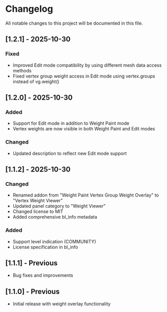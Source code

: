 # Changelog

All notable changes to this project will be documented in this file.

## [1.2.1] - 2025-10-30

### Fixed
- Improved Edit mode compatibility by using different mesh data access methods
- Fixed vertex group weight access in Edit mode using vertex.groups instead of vg.weight()

## [1.2.0] - 2025-10-30

### Added
- Support for Edit mode in addition to Weight Paint mode
- Vertex weights are now visible in both Weight Paint and Edit modes

### Changed
- Updated description to reflect new Edit mode support

## [1.1.2] - 2025-10-30

### Changed
- Renamed addon from "Weight Paint Vertex Group Weight Overlay" to "Vertex Weight Viewer"
- Updated panel category to "Weight Viewer"
- Changed license to MIT
- Added comprehensive bl_info metadata

### Added
- Support level indication (COMMUNITY)
- License specification in bl_info

## [1.1.1] - Previous
- Bug fixes and improvements

## [1.1.0] - Previous
- Initial release with weight overlay functionality